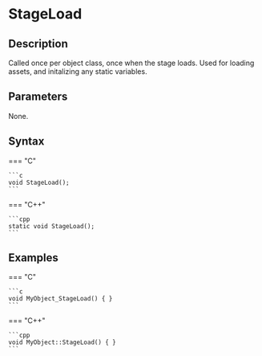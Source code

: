 # StageLoad

## Description
Called once per object class, once when the stage loads. Used for loading assets, and initalizing any static variables.

## Parameters
None.

## Syntax
=== "C"

	```c
	void StageLoad();
	```

=== "C++"

	```cpp
	static void StageLoad();
	```

## Examples
=== "C"

	```c
	void MyObject_StageLoad() { }
	```

=== "C++"

	```cpp
	void MyObject::StageLoad() { }
	```